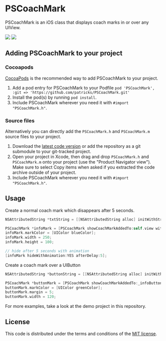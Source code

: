 # PSCoachMark
PSCoachMark is an iOS class that displays coach marks in or over any UIView.

[![](https://dl.dropboxusercontent.com/u/215017/PSCoachMark/1_framed-thumb.png)](https://dl.dropboxusercontent.com/u/215017/PSCoachMark/1_framed.png)
[![](https://dl.dropboxusercontent.com/u/215017/PSCoachMark/2_framed-thumb.png)](https://dl.dropboxusercontent.com/u/215017/PSCoachMark/2_framed.png)

## Adding PSCoachMark to your project

### Cocoapods

[CocoaPods](http://cocoapods.org) is the recommended way to add PSCoachMark to your project.

1. Add a pod entry for PSCoachMark to your Podfile `pod 'PSCoachMark', :git => 'https://github.com/patricks/PSCoachMark.git'`
2. Install the pod(s) by running `pod install`.
3. Include PSCoachMark wherever you need it with `#import "PSCoachMark.h"`.

### Source files

Alternatively you can directly add the `PSCoachMark.h` and `PSCoachMark.m` source files to your project.

1. Download the [latest code version](https://github.com/patricks/PSCoachMark/archive/master.zip) or add the repository as a git submodule to your git-tracked project. 
2. Open your project in Xcode, then drag and drop `PSCoachMark.h` and `PSCoachMark.m` onto your project (use the "Product Navigator view"). Make sure to select Copy items when asked if you extracted the code archive outside of your project. 
3. Include PSCoachMark wherever you need it with `#import "PSCoachMark.h"`.

## Usage

Create a normal coach mark which disappears after 5 seconds.

```objective-c
NSAttributedString *txtString = [[NSAttributedString alloc] initWithString:@"Hello World" attributes:nil];

PSCoachMark *infoMark = [PSCoachMark showCoachMarkAddedTo:self.view withAttributedText:txtString withMode:PSCoachMarkModeNormal];
infoMark.markColor = [UIColor blueColor];
infoMark.width = 250;
infoMark.height = 100;

// hide after 5 seconds with animation
[infoMark hideWithAnimation:YES afterDelay:5];
```

Create a coach mark over a UIButton

```objective-c
NSAttributedString *buttonString = [[NSAttributedString alloc] initWithString:@"Click Me" attributes:nil];

PSCoachMark *buttonMark = [PSCoachMark showCoachMarkAddedTo:_infoButton withAttributedText:buttonString withMode:PSCoachMarkModeAbove];
buttonMark.markColor = [UIColor greenColor];
buttonMark.margin = 5;
buttonMark.width = 120;
```

For more examples, take a look at the demo project in this repository.

## License

This code is distributed under the terms and conditions of the [MIT license](LICENSE). 